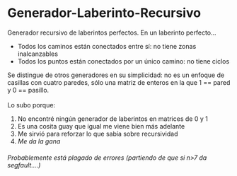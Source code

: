 # Generador-Laberinto-Recursivo
Generador recursivo de laberintos perfectos. En un laberinto perfecto... 
- Todos los caminos están conectados entre sí: no tiene zonas inalcanzables
- Todos los puntos están conectados por un único camino: no tiene ciclos

Se distingue de otros generadores en su simplicidad: no es un enfoque de casillas con cuatro paredes, sólo una matriz de enteros en la que 1 == pared y 0 == pasillo.
<br/>
<br/>
Lo subo porque: 
1. No encontré ningún generador de laberintos en matrices de 0 y 1
2. Es una cosita guay que igual me viene bien más adelante
3. Me sirvió para reforzar lo que sabía sobre recursividad
4. *Me da la gana*

###### Probablemente está plagado de errores (partiendo de que si n>7 da segfault....)
